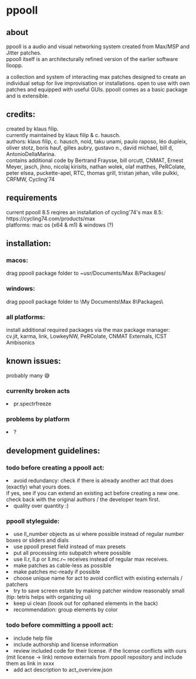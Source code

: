 <h1>ppooll</h1>

<h2>about</h2>
ppooll is a audio and visual networking system created from Max/MSP and Jitter patches.<br/>
ppooll itself is an architecturally refined version of the earlier software lloopp. 

a collection and system of interacting max patches designed to create an individual setup for live improvisation or installations. open to use with own patches and equipped with useful GUIs. ppooll comes as a basic package and is extensible.

<h2>credits:</h2>
created by klaus filip.<br/>
currently maintained by klaus filip & c. hausch.<br/>
authors: klaus filip, c. hausch, noid, taku unami, paulo raposo, léo dupleix, oliver stotz, boris hauf, gilles aubry, gustavo n., david michael, bill d, AntonioDellaMarina.<br/>
contains additional code by Bertrand Fraysse, bill orcutt, CNMAT, Ernest Meyer, jasch, jhno, nicolaj kirisits, nathan wolek, olaf matthes, PeRColate, peter elsea, puckette-apel, RTC, thomas grill, tristan jehan, ville pulkki, CRFMW, Cycling'74<br/>

<h2>requirements</h2>
current ppooll 8.5 reqires an installation of cycling'74's max 8.5: https://cycling74.com/products/max<br />
platforms: mac os (x64 & m1) & windows (?)

<h2>installation:</h2>
<h3>macos:</h3>
drag ppooll package folder to ~usr/Documents/Max 8/Packages/
<h3>windows:</h3>
drag ppooll package folder to \My Documents\Max 8\Packages\
<h3>all platforms:</h3>
install additional required packages via the max package manager:<br />
cv.jit, karma, link, LowkeyNW, PeRColate, CNMAT Externals, ICST Ambisonics

<h2>known issues:</h2>
probably many 😅<br />
<h3>currenlty broken acts</h3>
<li>pr.spectrfreeze</li>
<h3>problems by platform</h3>
<li>?</li>
<h2>development guidelines:</h2>
<h3>todo before creating a ppooll act:</h3> 
<li>avoid redundancy: check if there is already another act that does (exactly) what yours does.</li>
if yes, see if you can extend an existing act before creating a new one. check back with the original authors / the developer team first.</li>
<li>quality over quantity :)</li>

<h3>ppooll styleguide:</h3>
<li>use ll_number objects as ui where possible instead of regular number boxes or sliders and dials</li>
<li>use ppooll preset field instead of max presets</li>
<li>put all processing into subpatch where possible</li>
<li>use ll.r, ll.p or ll.mc.r~ receives instead of regular max receives.</li>
<li>make patches as cable-less as possible</li>
<li>make patches mc-ready if possible</li>
<li>choose unique name for act to avoid conflict with existing externals / patchers</li>
<li>try to save screen estate by making patcher window reasonably small<br />
(tip: tetris helps with organizing ui)</li>
<li>keep ui clean (loook out for ophaned elements in the back)</li>
<li>recommendation: group elements by color</li>

<h3>todo before committing a ppooll act:</h3>
<li>include help file</li>
<li>include authorship and license information</li>
<li>review included code for their license. if the license conflicts with ours (mit license -> link) remove externals from ppooll repository and include them as link in xxxx</li>
<li>add act description to act_overview.json</li>

